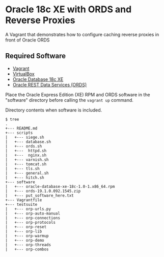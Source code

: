 # Oracle 18c XE with ORDS and Reverse Proxies

A Vagrant that demonstrates how to configure caching reverse proxies in front of Oracle ORDS

## Required Software

* [Vagrant](https://www.vagrantup.com/downloads.html)
* [VirtualBox](https://www.virtualbox.org/wiki/Downloads)
* [Oracle Database 18c XE](https://www.oracle.com/database/technologies/appdev/xe.html)
* [Oracle REST Data Services (ORDS)](https://www.oracle.com/technetwork/developer-tools/rest-data-services/downloads/index.html) 

Place the Oracle Express Edition (XE) RPM and ORDS software in the "software" directory before calling the `vagrant up` command.

Directory contents when software is included.

```
$ tree
.
+--- README.md
+--- scripts
|   +--- siege.sh
|   +--- database.sh
|   +--- ords.sh
|   +---  httpd.sh
|   +---  nginx.sh
|   +--- varnish.sh
|   +--- tomcat.sh
|   +--- tls.sh
|   +--- general.sh
|   +--- hitch.sh
+--- software
|   +--- oracle-database-xe-18c-1.0-1.x86_64.rpm
|   +--- ords-19.1.0.092.1545.zip
|   +--- put_software_here.txt
+--- Vagrantfile
+--- testsuite
|   +--- orp-urls.py
|   +--- orp-auto-manual
|   +--- orp-connections
|   +--- orp-protocols
|   +--- orp-reset
|   +--- orp-lib
|   +--- orp-warmup
|   +--- orp-demo
|   +--- orp-threads
|   +--- orp-combos
```

